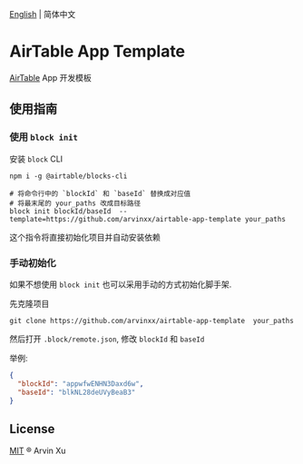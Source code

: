 [English](./README.md) | 简体中文

# AirTable App Template

[AirTable](https://airtable.com) App 开发模板

## 使用指南

### 使用 `block init`

安装 `block` CLI
```
npm i -g @airtable/blocks-cli
```


```shell script
# 将命令行中的 `blockId` 和 `baseId` 替换成对应值
# 将最末尾的 your_paths 改成目标路径
block init blockId/baseId  --template=https://github.com/arvinxx/airtable-app-template your_paths
```

这个指令将直接初始化项目并自动安装依赖

### 手动初始化
如果不想使用 `block init` 也可以采用手动的方式初始化脚手架.

先克隆项目

```shell script
git clone https://github.com/arvinxx/airtable-app-template  your_paths
```

然后打开 `.block/remote.json`, 修改 `blockId` 和 `baseId`

举例:

```json
{
  "blockId": "appwfwENHN3Daxd6w",
  "baseId": "blkNL28deUVyBeaB3"
}
```

## License

[MIT](./LICENSE.md) ® Arvin Xu
